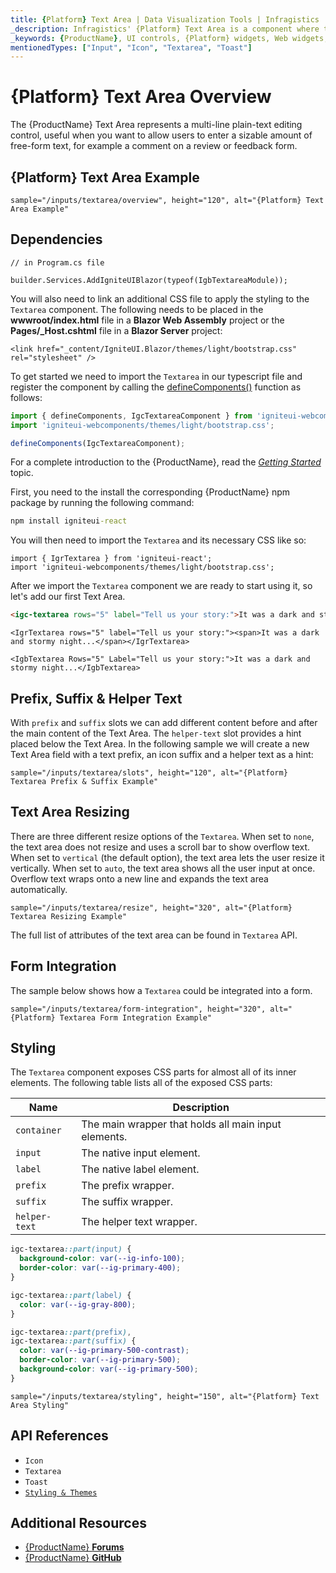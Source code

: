 ```yaml
---
title: {Platform} Text Area | Data Visualization Tools | Infragistics
_description: Infragistics' {Platform} Text Area is a component where the user can enter a sizable amount of free-form text.
_keywords: {ProductName}, UI controls, {Platform} widgets, Web widgets, UI widgets, {Platform}, Native {Platform} Components Suite, Native {Platform} Controls, Native {Platform} Components Library, {Platform} Input, {Platform} Textarea components, {Platform} Textarea controls
mentionedTypes: ["Input", "Icon", "Textarea", "Toast"]
---
```

# {Platform} Text Area Overview

The {ProductName} Text Area represents a multi-line plain-text editing control, useful when you want to allow users to enter a sizable amount of free-form text, for example a comment on a review or feedback form.

## {Platform} Text Area Example

<div class="divider--half"></div>

<!-- React, WebComponents, Blazor -->

`sample="/inputs/textarea/overview", height="120", alt="{Platform} Text Area Example"`

<!-- end:React, WebComponents, Blazor -->

## Dependencies

<!-- Blazor -->

```razor
// in Program.cs file

builder.Services.AddIgniteUIBlazor(typeof(IgbTextareaModule));
```

You will also need to link an additional CSS file to apply the styling to the `Textarea` component. The following needs to be placed in the **wwwroot/index.html** file in a **Blazor Web Assembly** project or the **Pages/_Host.cshtml** file in a **Blazor Server** project:

```razor
<link href="_content/IgniteUI.Blazor/themes/light/bootstrap.css" rel="stylesheet" />
```

<!-- end: Blazor -->
<!-- WebComponents -->

To get started we need to import the `Textarea` in our typescript file and register the component by calling the [defineComponents()]({environment:wcApiUrl}/index.html#defineComponents) function as follows:

```ts
import { defineComponents, IgcTextareaComponent } from 'igniteui-webcomponents';
import 'igniteui-webcomponents/themes/light/bootstrap.css';

defineComponents(IgcTextareaComponent);
```

For a complete introduction to the {ProductName}, read the [*Getting Started*](../general-getting-started.md) topic.

<!-- end: WebComponents -->

<!-- React -->
First, you need to the install the corresponding {ProductName} npm package by running the following command:

```cmd
npm install igniteui-react
```

You will then need to import the `Textarea` and its necessary CSS like so:

```tsx
import { IgrTextarea } from 'igniteui-react';
import 'igniteui-webcomponents/themes/light/bootstrap.css';
```
<!-- end: React -->

After we import the `Textarea` component we are ready to start using it, so let's add our first Text Area.

```html
<igc-textarea rows="5" label="Tell us your story:">It was a dark and stormy night...</igc-textarea>
```

```tsx
<IgrTextarea rows="5" label="Tell us your story:"><span>It was a dark and stormy night...</span></IgrTextarea>
```

```razor
<IgbTextarea Rows="5" Label="Tell us your story:">It was a dark and stormy night...</IgbTextarea>
```

## Prefix, Suffix &  Helper Text

With `prefix` and `suffix` slots we can add different content before and after the main content of the Text Area. The `helper-text` slot provides a hint placed below the Text Area. In the following sample we will create a new Text Area field with a text prefix, an icon suffix and a helper text as a hint:

`sample="/inputs/textarea/slots", height="120", alt="{Platform} Textarea Prefix & Suffix Example"`

## Text Area Resizing

There are three different resize options of the `Textarea`. When set to `none`, the text area does not resize and uses a scroll bar to show overflow text. When set to `vertical` (the default option), the text area lets the user resize it vertically. When set to `auto`, the text area shows all the user input at once. Overflow text wraps onto a new line and expands the text area automatically.

`sample="/inputs/textarea/resize", height="320", alt="{Platform} Textarea Resizing Example"`

<!-- WebComponents -->

The full list of attributes of the text area can be found in `Textarea` API.

<!-- end: WebComponents -->

## Form Integration

The sample below shows how a `Textarea` could be integrated into a form.

`sample="/inputs/textarea/form-integration", height="320", alt="{Platform} Textarea Form Integration Example"`

## Styling

The `Textarea` component exposes CSS parts for almost all of its inner elements. The following table lists all of the exposed CSS parts:

|Name|Description|
|--|--|
| `container` | The main wrapper that holds all main input elements. |
| `input` | The native input element. |
| `label` | The native label element. |
| `prefix` | The prefix wrapper. |
| `suffix` | The suffix wrapper. |
| `helper-text` | The helper text wrapper. |

```css
igc-textarea::part(input) {
  background-color: var(--ig-info-100);
  border-color: var(--ig-primary-400);
}

igc-textarea::part(label) {
  color: var(--ig-gray-800);
}

igc-textarea::part(prefix),
igc-textarea::part(suffix) {
  color: var(--ig-primary-500-contrast);
  border-color: var(--ig-primary-500);
  background-color: var(--ig-primary-500);
}
```

`sample="/inputs/textarea/styling", height="150", alt="{Platform} Text Area Styling"`

<div class="divider"></div>

## API References

 - `Icon`
 - `Textarea`
 - `Toast`
 - [`Styling & Themes`](../themes/overview.md)

## Additional Resources

* [{ProductName} **Forums**]({ForumsLink})
* [{ProductName} **GitHub**]({GithubLink})